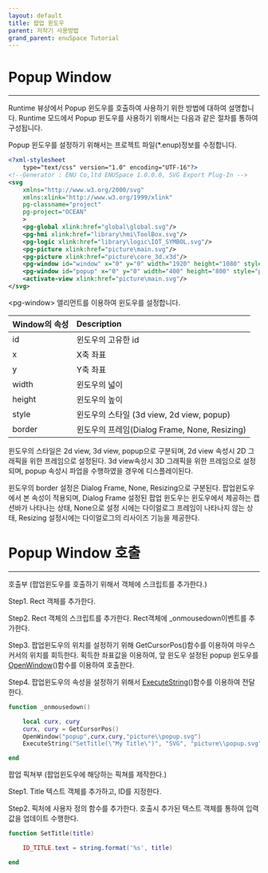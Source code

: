 ```yaml
---
layout: default
title: 팝업 윈도우
parent: 저작기 사용방법
grand_parent: enuSpace Tutorial
---
```


# Popup Window

---

Runtime 뷰상에서 Popup 윈도우를 호출하여 사용하기 위한 방법에 대하여 설명합니다. Runtime 모드에서 Popup 윈도우를 사용하기 위해서는 다음과 같은 절차를 통하여 구성됩니다.

Popup 윈도우를 설정하기 위해서는 프로젝트 파일\(\*.enup\)정보를 수정합니다.

```svg
<?xml-stylesheet 
    type="text/css" version="1.0" encoding="UTF-16"?>
<!--Generator : ENU Co,ltd ENUSpace 1.0.0.0, SVG Export Plug-In -->
<svg 
    xmlns="http://www.w3.org/2000/svg"
    xmlns:xlink="http://www.w3.org/1999/xlink"
    pg-classname="project"
    pg-project="OCEAN"
    > 
    <pg-global xlink:href="global\global.svg"/>
    <pg-hmi xlink:href="library\hmi\ToolBox.svg"/>
    <pg-logic xlink:href="library\logic\IOT_SYMBOL.svg"/>
    <pg-picture xlink:href="picture\main.svg"/>
    <pg-picture xlink:href="picture\core_3d.x3d"/>
    <pg-window id="window" x="0" y="0" width="1920" height="1080" style="2d view" border="Dialog Frame" xlink:href="picture\main.svg"/>
    <pg-window id="popup" x="0" y="0" width="400" height="800" style="popup" border="none" xlink:href=""/>
    <activate-view xlink:href="picture\main.svg"/>
</svg>
```

&lt;pg-window&gt; 앨리먼트를 이용하여 윈도우를 설정합니다.

| Window의 속성 | Description |
| :--- | :--- |
| id | 윈도우의 고유한 id |
| x | X축 좌표 |
| y | Y축 좌표 |
| width | 윈도우의 넓이 |
| height | 윈도우의 높이 |
| style | 윈도우의 스타일 \(3d view, 2d view, popup\) |
| border | 윈도우의 프레임\(Dialog Frame, None, Resizing\) |

윈도우의 스타일은 2d view, 3d view, popup으로 구분되며, 2d view 속성시 2D 그래픽을 위한 프레임으로 설정된다. 3d view속성시 3D 그래픽을 위한 프레임으로 설정되며, popup 속성시 파업을 수행하였을 경우에 디스플레이된다.

윈도우의 border 설정은 Dialog Frame, None, Resizing으로 구분된다. 팝업윈도우에서 본 속성이 적용되며, Dialog Frame 설정된 팝업 윈도우는 윈도우에서 제공하는 캡션바가 나타나는 상태, None으로 설정 시에는 다이얼로그 프레임이 나타나지 않는 상태, Resizing 설정시에는 다이얼로그의 리사이즈 기능을 제공한다.

# Popup Window 호출

---

호출부 \(팝업윈도우를 호출하기 위해서 객체에 스크립트를 추가한다.\)

Step1. Rect 객체를 추가한다.

Step2. Rect 객체의 스크립트를 추가한다. Rect객체에 \_onmousedown이벤트를 추가한다.

Step3. 팝업윈도우의 위치를 설정하기 위해 GetCursorPos\(\)함수를 이용하여 마우스 커서의 위치를 회득한다. 획득한 좌표값을 이용하여, 앞 윈도우 설정된 popup 윈도우를 [OpenWindow](/ScriptAPI/OpenWindow.html)\(\)함수를 이용하여 호출한다.

Step4. 팝업윈도우의 속성을 설정하기 위해서 [ExecuteString](/ScriptAPI/ExecuteString.html)\(\)함수를 이용하여 전달한다. 

```lua
function _onmousedown()

    local curx, cury
    curx, cury = GetCursorPos()
    OpenWindow("popup",curx,cury,"picture\\popup.svg")
    ExecuteString("SetTitle(\"My Title\")", "SVG", "picture\\popup.svg")

end
```

팝업 픽쳐부 \(팝업윈도우에 해당하는 픽쳐를 제작한다.\)

Step1. Title 텍스트 객체를 추가하고, ID를 지정한다.

Step2. 픽처에 사용자 정의 함수를 추가한다. 호출시 추가된 텍스트 객체를 통하여 입력값을 업데이트 수행한다.

```lua
function SetTitle(title)

    ID_TITLE.text = string.format('%s', title)

end
```



